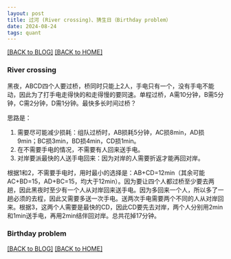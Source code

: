 ```yaml
---
layout: post
title: 过河 (River crossing)、猜生日（Birthday problem）
date: 2024-08-24
tags: quant
---
```


[[BACK to BLOG]](../another-page.html) [[BACK to HOME]](../)

### River crossing

黑夜，ABCD四个人要过桥，桥同时只能上2人，手电只有一个，没有手电不能动，因此为了打手电走得快的和走得慢的要同速。单程过桥，A需10分钟，B需5分钟，C需2分钟，D需1分钟。最快多长时间过桥？

思路是：
1. 需要尽可能减少损耗：组队过桥时，AB损耗5分钟，AC损8min，AD损9min；BC损3min，BD损4min，CD损1min。
2. 在不需要手电的情况，不需要有人回来送手电。
3. 对岸要派最快的人送手电回来：因为对岸的人需要折返才能再回对岸。

根据1和2，不需要手电时，用时最小的选择是：AB+CD=12min（其余可能AC+BD=15，AD+BC=15，均大于12min）。因为要让四个人都过桥至少要去两趟，因此黑夜时至少有一个人从对岸回来送手电。因为多回来一个人，所以多了一趟必须的去程，因此又需要多送一次手电。送两次手电需要两个不同的人从对岸回来。根据3，这两个人需要是最快的CD，因此CD要先去对岸，两个人分别用2min和1min送手电，再用2min结伴回对岸。总共花掉17分钟。

### Birthday problem


[[BACK to BLOG]](../another-page.html) [[BACK to HOME]](../)